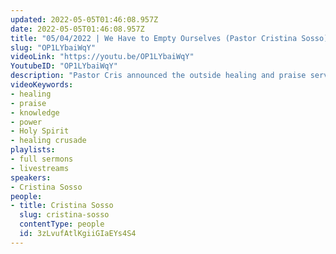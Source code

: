 ```yaml
---
updated: 2022-05-05T01:46:08.957Z
date: 2022-05-05T01:46:08.957Z
title: "05/04/2022 | We Have to Empty Ourselves (Pastor Cristina Sosso)"
slug: "OP1LYbaiWqY"
videoLink: "https://youtu.be/OP1LYbaiWqY"
YoutubeID: "OP1LYbaiWqY"
description: "Pastor Cris announced the outside healing and praise service we will have in our parking lot. She shares the details of what we are doing and how we are to prepare for our first healing crusade. She mentions that in preparation for that weekend, we have to empty ourselves and learn everything from the Holy Spirit. There is so much that the Lord can do through us if we learn completely from the Holy Spirit. We could see our country turned if we empty ourselves."
videoKeywords:
- healing
- praise
- knowledge
- power
- Holy Spirit
- healing crusade
playlists:
- full sermons
- livestreams
speakers:
- Cristina Sosso
people:
- title: Cristina Sosso
  slug: cristina-sosso
  contentType: people
  id: 3zLvufAtlKgiiGIaEYs4S4
---
```

